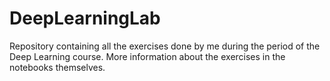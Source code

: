 # DeepLearningLab
Repository containing all the exercises done by me during the period of the Deep Learning course. More information about the exercises in the notebooks themselves. 
